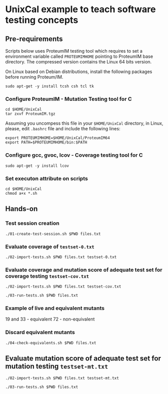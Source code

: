 # UnixCal example to teach software testing concepts

## Pre-requirements

Scripts below uses ProteumIM testing tool which requires to set a environment variable called `PROTEUMIMHOME` pointing to ProteumIM base directory. The compressed version contains the Linux 64 bits version.

On Linux based on Debian distributions, install the following packages before running Proteum/IM.

```
sudo apt-get -y install tcsh csh tcl tk
```

### Configure ProteumIM - Mutation Testing tool for C

```
cd $HOME/UnixCal
tar zxvf ProteumIM.tgz
```

Assuming you uncompess this file in your `$HOME/UnixCal` directory, in Linux, please, edit `.bashrc` file and include the following lines:

```
export PROTEUMIMHOME=$HOME/UnixCal/ProteumIM64
export PATH=$PROTEUMIMHOME/bin:$PATH
```

### Configure gcc, gvoc, lcov - Coverage testing tool for C

```
sudo apt-get -y install lcov
```

### Set executon attribute on scripts

```
cd $HOME/UnixCal
chmod a+x *.sh
```

## Hands-on 

### Test session creation

```
./01-create-test-session.sh $PWD files.txt
```

### Evaluate coverage of `testset-0.txt`

```
./02-import-tests.sh $PWD files.txt testset-0.txt
```

### Evaluate coverage and mutation score of adequate test set for coverage testing `testset-cov.txt`

```
./02-import-tests.sh $PWD files.txt testset-cov.txt
```

```
./03-run-tests.sh $PWD files.txt
```

### Example of live and equivalent mutants

19 and 33 - equivalent
72 - non-equivalent 


### Discard equivalent mutants

```
./04-check-equivalents.sh $PWD files.txt
```

## Evaluate mutation score of adequate test set for mutation testing `testset-mt.txt`

```
./02-import-tests.sh $PWD files.txt testset-mt.txt
```

```
./03-run-tests.sh $PWD files.txt
```